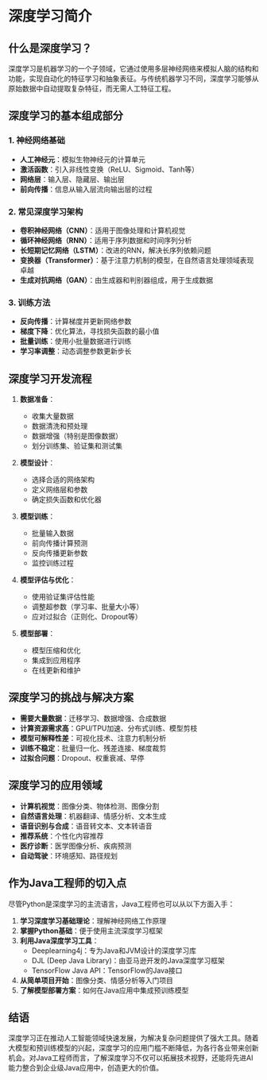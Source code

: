 # 深度学习简介

## 什么是深度学习？

深度学习是机器学习的一个子领域，它通过使用多层神经网络来模拟人脑的结构和功能，实现自动化的特征学习和抽象表征。与传统机器学习不同，深度学习能够从原始数据中自动提取复杂特征，而无需人工特征工程。

## 深度学习的基本组成部分

### 1. 神经网络基础
- **人工神经元**：模拟生物神经元的计算单元
- **激活函数**：引入非线性变换（ReLU、Sigmoid、Tanh等）
- **网络层**：输入层、隐藏层、输出层
- **前向传播**：信息从输入层流向输出层的过程

### 2. 常见深度学习架构
- **卷积神经网络（CNN）**：适用于图像处理和计算机视觉
- **循环神经网络（RNN）**：适用于序列数据和时间序列分析
- **长短期记忆网络（LSTM）**：改进的RNN，解决长序列依赖问题
- **变换器（Transformer）**：基于注意力机制的模型，在自然语言处理领域表现卓越
- **生成对抗网络（GAN）**：由生成器和判别器组成，用于生成数据

### 3. 训练方法
- **反向传播**：计算梯度并更新网络参数
- **梯度下降**：优化算法，寻找损失函数的最小值
- **批量训练**：使用小批量数据进行训练
- **学习率调整**：动态调整参数更新步长

## 深度学习开发流程

1. **数据准备**：
   - 收集大量数据
   - 数据清洗和预处理
   - 数据增强（特别是图像数据）
   - 划分训练集、验证集和测试集

2. **模型设计**：
   - 选择合适的网络架构
   - 定义网络层和参数
   - 确定损失函数和优化器

3. **模型训练**：
   - 批量输入数据
   - 前向传播计算预测
   - 反向传播更新参数
   - 监控训练过程

4. **模型评估与优化**：
   - 使用验证集评估性能
   - 调整超参数（学习率、批量大小等）
   - 应对过拟合（正则化、Dropout等）

5. **模型部署**：
   - 模型压缩和优化
   - 集成到应用程序
   - 在线更新和维护

## 深度学习的挑战与解决方案

- **需要大量数据**：迁移学习、数据增强、合成数据
- **计算资源需求高**：GPU/TPU加速、分布式训练、模型剪枝
- **模型可解释性差**：可视化技术、注意力机制分析
- **训练不稳定**：批量归一化、残差连接、梯度裁剪
- **过拟合问题**：Dropout、权重衰减、早停

## 深度学习的应用领域

- **计算机视觉**：图像分类、物体检测、图像分割
- **自然语言处理**：机器翻译、情感分析、文本生成
- **语音识别与合成**：语音转文本、文本转语音
- **推荐系统**：个性化内容推荐
- **医疗诊断**：医学图像分析、疾病预测
- **自动驾驶**：环境感知、路径规划

## 作为Java工程师的切入点

尽管Python是深度学习的主流语言，Java工程师也可以从以下方面入手：

1. **学习深度学习基础理论**：理解神经网络工作原理
2. **掌握Python基础**：便于使用主流深度学习框架
3. **利用Java深度学习工具**：
   - Deeplearning4j：专为Java和JVM设计的深度学习库
   - DJL (Deep Java Library)：由亚马逊开发的Java深度学习框架
   - TensorFlow Java API：TensorFlow的Java接口
4. **从简单项目开始**：图像分类、情感分析等入门项目
5. **了解模型部署方案**：如何在Java应用中集成预训练模型

## 结语

深度学习正在推动人工智能领域快速发展，为解决复杂问题提供了强大工具。随着大模型和预训练模型的兴起，深度学习的应用门槛不断降低，为各行各业带来创新机会。对Java工程师而言，了解深度学习不仅可以拓展技术视野，还能将先进AI能力整合到企业级Java应用中，创造更大的价值。 